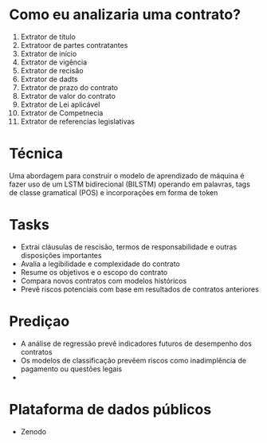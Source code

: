 

# Como eu analizaria uma contrato?

1.  Extrator de título
2.  Extratoor de partes contratantes
3.  Extrator de início
4.  Extrator de vigência
5.  Extrator de recisão
6.  Extrator de dadts
7.  Extrator de prazo do contrato
8.  Extrator de valor do contrato
9.  Extrator de Lei aplicável
10. Extrator de Competnecia
11. Extrator de referencias legislativas

# Técnica

Uma abordagem para construir o modelo de aprendizado de máquina é fazer uso de um LSTM bidirecional (BILSTM) operando em palavras, tags de classe gramatical (POS) e incorporações em forma de token

# Tasks

- Extrai cláusulas de rescisão, termos de responsabilidade e outras disposições importantes
- Avalia a legibilidade e complexidade do contrato
- Resume os objetivos e o escopo do contrato
- Compara novos contratos com modelos históricos
- Prevê riscos potenciais com base em resultados de contratos anteriores

# Prediçao

- A análise de regressão prevê indicadores futuros de desempenho dos contratos
- Os modelos de classificação prevêem riscos como inadimplência de pagamento ou questões legais
-  

# Plataforma de dados públicos

- Zenodo